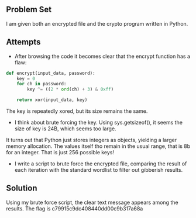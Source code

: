 ## **Problem Set**

I am given both an encrypted file and the crypto program written in Python.

## **Attempts**

- After browsing the code it becomes clear that the encrypt function has a flaw:

```python
def encrypt(input_data, password):
    key = 0
    for ch in password:
        key ^= ((2 * ord(ch) + 3) & 0xff)

    return xor(input_data, key)
```

The key is repeatedly xored, but its size remains the same.

- I think about brute forcing the key. Using sys.getsizeof(), it seems the size of key is 24B, which seems too large.

It turns out that Python just stores integers as objects, yielding a larger memory allocation. The values itself tho remain in the usual range, that is 8b for an integer. That is just 256 possible keys! 

- I write a script to brute force the encrypted file, comparing the result of each iteration with the standard wordlist to filter out gibberish results.

## **Solution**

Using my brute force script, the clear text message appears among the results. The flag is c79915c9dc408440dd00c9b317a68a
